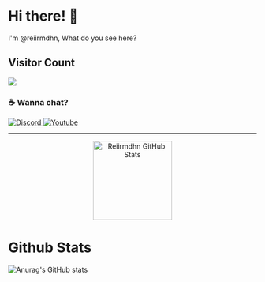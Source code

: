 # Hi there! :milky_way:

I'm @reiirmdhn, What do you see here?

## Visitor Count
  <img src="https://profile-counter.glitch.me/reiirmdhn/count.svg" />
  
### :coffee: Wanna chat?

<p>
    <a href="https://discordapp.com/users/359328319759450113/">
        <img alt="Discord" src="https://img.shields.io/static/v1?style=flat&logo=discord&logoColor=white&color=%237289DA&label=&message=REII%233324"/>
    </a>
    <a href="https://www.youtube.com/channel/UCcSTIkB-4MhU2UccuW8JCmg/">
        <img alt="Youtube" src="https://img.shields.io/static/v1?style=flat&logo=youtube&logoColor=white&color=%23FF0000&label=&message=Reiirmdhn"/>
    </a>
</p>

<hr>

<p align="center">
    <img alt="Reiirmdhn GitHub Stats" height="160em"  src="https://github-readme-stats.vercel.app/api?username=reiirmdhn&show_icons=true&theme=tokyonight">
</p>

# Github Stats

![Anurag's GitHub stats](https://github-readme-stats.vercel.app/api?username=reiirmdhn&show_icons=true&theme=github_dark)

